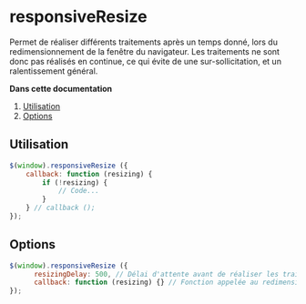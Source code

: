 responsiveResize
================

Permet de réaliser différents traitements après un temps donné, lors du redimensionnement de la fenêtre du navigateur.
Les traitements ne sont donc pas réalisés en continue, ce qui évite de une sur-sollicitation, et un ralentissement général.

**Dans cette documentation**

1. [Utilisation](#utilisation)
2. [Options](#options)

## Utilisation

```javascript
$(window).responsiveResize ({
    callback: function (resizing) {
        if (!resizing) {
            // Code...
        }
    } // callback ();
});
```
    
## Options

```javascript
$(window).responsiveResize ({
	  resizingDelay: 500, // Délai d'attente avant de réaliser les traitements.
	  callback: function (resizing) {} // Fonction appelée au redimensionnement, resizing vaut false lorsqu'il est terminé, true sinon.
});
```
